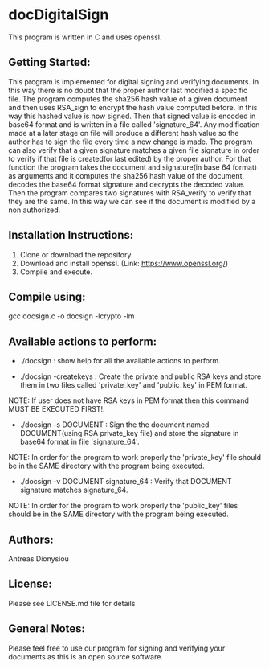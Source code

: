 # docDigitalSign

This program is written in C and uses openssl.

Getting Started:
---------------------
This program is implemented for digital signing and verifying documents. In this way there is no doubt that the proper author last modified a specific file. The program computes the sha256 hash value of a given document and then uses RSA_sign to encrypt the hash value computed before. In this way this hashed value is now signed. Then that signed value is encoded in base64 format and is written in a file called 'signature_64'. Any modification made at a later stage on file will produce a different hash value so the author has to sign the file every time a new change is made. The program can also verify that a given signature matches a given file signature in order to verify if that file is created(or last edited) by the proper author. For that function the program takes the document and signature(in base 64 format) as arguments and it computes the sha256 hash value of the document, decodes the base64 format signature and decrypts the decoded value. Then the program compares two signatures with RSA_verify to verify that they are the same. In this way we can see if the document is modified by a non authorized.

Installation Instructions:
--------------------------
1)  Clone or download the repository.
2)  Download and install openssl. (Link: https://www.openssl.org/)
3)  Compile and execute.

Compile using:
-------------- 
gcc docsign.c -o docsign -lcrypto -lm

Available actions to perform:
-------------------------------
- ./docsign : show help for all the available actions to perform.

- ./docsign -createkeys : Create the private and public RSA keys and store them in two files called 'private_key' and 'public_key' in PEM  format.

 NOTE: If user does not have RSA keys in PEM format then this command MUST BE EXECUTED FIRST!.

- ./docsign -s DOCUMENT : Sign the the document named DOCUMENT(using RSA private_key file) and store the signature in base64 format in file 'signature_64'.

 NOTE: In order for the program to work properly the 'private_key' file should be in the SAME directory with the program being executed.

- ./docsign -v DOCUMENT signature_64 : Verify that DOCUMENT signature matches signature_64.

NOTE: In order for the program to work properly the 'public_key' files should be in the SAME directory with the program being executed.

Authors:
--------
Antreas Dionysiou

License:
--------
Please see LICENSE.md file for details

General Notes:
--------------
Please feel free to use our program for signing and verifying your documents as this is an open source software. 
